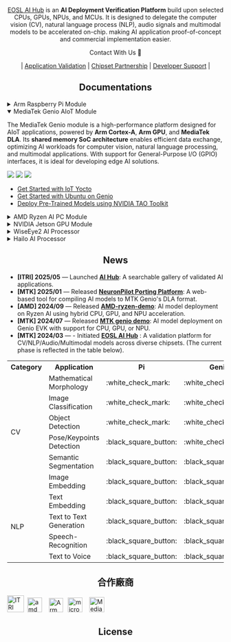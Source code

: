 <div align="center">
  
  [EOSL AI Hub](https://e-aihub.dev/) is an **AI Deployment Verification Platform** build upon selected CPUs, GPUs, NPUs, and MCUs. It is designed to delegate the computer vision (CV), natural language process (NLP), audio signals and multimodal models to be accelerated on-chip. making AI application proof-of-concept and commercial implementation easier.

Contact With Us :wave:

| [Application Validation](mailto:sylvia.chan@itri.org.tw) | [Chipset Partnership](mailto:Markv.chen1996@itri.org.tw) | [Developer Support](mailto:Markv.chen1996@itri.org.tw) |

</div>

## <div align="center">Documentations</div>

<details>
<summary>Arm Raspberry Pi Module</summary>

The Raspberry Pi module is a compact and versatile platform ideal for developing and deploying small-scale, standalone or multi-node AI applications. Powered by **Arm Cortex-A** processors, it supports a wide range of AI development tasks

![](https://img.shields.io/badge/OS-Raspberry_Pi_OS_|_Ubuntu-orange) ![](https://img.shields.io/badge/Python-3.9-green) ![](https://img.shields.io/badge/Framework-TensorFlow_|_PyTorch-blue)
  * [Get Started with Raspberry Pi OS](https://www.raspberrypi.com/documentation/computers/getting-started.html)
  * [Deploy AI Models on Raspberry Pi](https://www.tensorflow.org/lite/guide/python)
  * [ONNX Runtime IoT Deployment on Raspberry Pi](https://onnxruntime.ai/docs/tutorials/iot-edge/rasp-pi-cv.html)

</details>

<details open>
<summary>MediaTek Genio AIoT Module</summary>

The MediaTek Genio module is a high-performance platform designed for AIoT applications, powered by **Arm Cortex-A**, **Arm GPU**, and **MediaTek DLA**. Its **shared memory SoC architecture** enables efficient data exchange, optimizing AI workloads for computer vision, natural language processing, and multimodal applications. With support for General-Purpose I/O (GPIO) interfaces, it is ideal for developing edge AI solutions.

![](https://img.shields.io/badge/OS-Ubuntu_|_Yocto-orange) ![](https://img.shields.io/badge/NeuronPilot-v6-blue) ![](https://img.shields.io/badge/Python-3.7-green)
 
  * [Get Started with IoT Yocto](https://mediatek.gitlab.io/aiot/doc/aiot-dev-guide/master/sw/yocto/get-started.html)
  * [Get Started with Ubuntu on Genio](https://mediatek.gitlab.io/genio/doc/ubuntu/get-started.html)
  * [Deploy Pre-Trained Models using NVIDIA TAO Toolkit](https://mediatek.gitlab.io/genio/doc/tao/index.html)

</details>

<details>
<summary>AMD Ryzen AI PC Module</summary>

AMD Ryzen AI processors are cutting-edge SoCs designed for AI PCs, integrating the powerful **Zen CPU**, **RDNA iGPU**, and **XDNA NPU**. With seamless multi-chip synchronization, they deliver up to **50 TOPs** of AI performance, making them ideal for high-performance AI workloads in desktop and edge computing environments.

![](https://img.shields.io/badge/OS-Windows-orange) ![](https://img.shields.io/badge/Quark_Quantizer-latest-blue) ![](https://img.shields.io/badge/Vitis_AI_EP-latest-blue) ![](https://img.shields.io/badge/DirectML_EP-latest-blue) ![](https://img.shields.io/badge/Python->3.6-green)
  * [ZenDNN: Accelerated Inference Library Optimized for AMD “Zen” CPUs](https://www.amd.com/zh-tw/developer/zendnn.html)
  * [Ryzen AI Software: GPU and NPU Support](https://ryzenai.docs.amd.com/en/latest/index.html)
  * [AMD Quark Quantizer: Efficient AI Model Deployment](https://www.amd.com/en/developer/resources/technical-articles/amd-quark-quantizer-for-efficient-ai-model-deployment.html)

</details>

<details>
<summary>NVIDIA Jetson GPU Module</summary>
  
Jetson Orin is a cutting-edge SoC designed for edge AI applications, featuring an **Arm CPU** and the powerful **Ampere architecture GPU**, delivering exceptional AI performance ranging from **67~275 TOPS**. Its GPU is optimized for high-performance parallel computing, making it ideal for deep learning inference, computer vision, and other AI workloads requiring high throughput.

![](https://img.shields.io/badge/OS-Ubuntu_|_JetPack-orange) ![](https://img.shields.io/badge/TensorRT-latest-blue) ![](https://img.shields.io/badge/Python->3.6-green)

</details>

<details>
<summary>WiseEye2 AI Processor</summary>

The WiseEye2 AI Processor is a low-power AI solution designed for always-on applications such as vision and audio recognition. It integrates **Arm Cortex-M** cores and a dedicated **Arm Ethos-U NPU**, delivering efficient AI inference for edge devices. Its compact design and low power consumption make it suitable for battery-powered devices.

![](https://img.shields.io/badge/OS-FreeRTOS_|_RT-Thread-orange) ![](https://img.shields.io/badge/Framework-TensorFlow_Lite_Micro-blue) ![](https://img.shields.io/badge/Language-C_|_C++-green)

  * [Deploy AI Models with TensorFlow Lite Micro](https://www.tensorflow.org/lite/microcontrollers)  
  * [Efficient AI on Arm Ethos-U NPUs](https://developer.arm.com/ip-products/processors/machine-learning/ethos-u)
  
</details>

<details>
<summary>Hailo AI Processor</summary>


The Hailo AI Processor is a high-performance AI solution designed for accelerating computer vision tasks. It features **26~40 TOPs** of AI performance and supports **mPCIe/M.2 interfaces**, enabling seamless integration with other modules. Its efficient architecture makes it ideal for edge AI applications requiring real-time processing and high throughput. **(*registration is required to access the documents)**

![](https://img.shields.io/badge/Data_Compiler-3.27.0-blue) ![](https://img.shields.io/badge/PyHailoRT-4.17-blue) ![](https://img.shields.io/badge/Python-3.8-green)
  * [Install Dataflow Compiler with Evaluation Board](https://hailo.ai/developer-zone/documentation/dataflow-compiler-v3-27-0/?sp_referrer=install/install.html)
  * [Install HailoRT (PCIe Driver) and pyHailoRT with mPCIe or M.2 board](https://hailo.ai/developer-zone/documentation/hailort-v4-17-0/?sp_referrer=install/install.html#ubuntu-installer-requirements)

</details>

## <div align="center">News</div>

- **[ITRI] 2025/05** — Launched [**AI Hub**](https://e-aihub.dev/):
A searchable gallery of validated AI applications.
- **[MTK] 2025/01** — Released [**NeuronPilot Porting Platform**](https://neuronpilot-ai-porting-platform.azurewebsites.net/):
A web-based tool for compiling AI models to MTK Genio's DLA format.
- **[AMD] 2024/09** — Released [**AMD-ryzen-demo**](https://github.com/R300-AI/AMD-ryzen-demo/tree/main):
AI model deployment on Ryzen AI using hybrid CPU, GPU, and NPU acceleration.
- **[MTK] 2024/07** — Released [**MTK genio demo**](https://github.com/R300-AI/MTK-genio-demo/tree/main):
AI model deployment on Genio EVK with support for CPU, GPU, or NPU.
- **[MTK] 2024/03** — - Initiated [**EOSL AI Hub**](https://github.com/R300-AI/EOSL-AI-Hub/tree/main) :
A validation platform for CV/NLP/Audio/Multimodal models across diverse chipsets. (The current phase is reflected in the table below).

<div align="center">
<table>
    <tr>
        <th>Category</th>
        <th>Application</th>
        <th>Pi<br>
        <th>Genio<br>
        <th>Ryzen</th>
        <th>Jetson</th>
        <th>WE</th>
        <th>Hailo</th>
    </tr>
    <tr>
        <td rowspan=6>CV</td>
        <td>Mathematical Morphology</td>
        <td>:white_check_mark:</td>
        <td>:white_check_mark:</td>
        <td>:white_check_mark:</td>
        <td>:black_square_button:</td>
        <td>:white_check_mark:</td>
        <td>:black_square_button:</td>
    </tr>
    <tr>
        <td>Image Classification</td>
        <td>:white_check_mark:</td>
        <td>:white_check_mark:</td>
        <td>:white_check_mark:</td>
        <td>:black_square_button:</td>
        <td>:white_check_mark:</td>
        <td>:black_square_button:</td>
    </tr> 
    <tr>
        <td>Object Detection</td>
        <td>:white_check_mark:</td>
        <td>:white_check_mark:</td>
        <td>:white_check_mark:</td>
        <td>:black_square_button:</td>
        <td>:black_square_button:</td>
        <td>:black_square_button:</td>
    </tr>
    <tr>
        <td>Pose/Keypoints Detection</td>
        <td>:black_square_button:</td>
        <td>:white_check_mark:</td>
        <td>:white_check_mark:</td>
        <td>:black_square_button:</td>
        <td>:black_square_button:</td>
        <td>:white_check_mark:</td>
    </tr>
    <tr>
        <td>Semantic Segmentation</td>
        <td>:black_square_button:</td>
        <td>:black_square_button:</td>
        <td>:black_square_button:</td>
        <td>:black_square_button:</td>
        <td>:black_square_button:</td>
        <td>:black_square_button:</td>
    </tr>
    <tr>
        <td>Image Embedding</td>
        <td>:black_square_button:</td>
        <td>:black_square_button:</td>
        <td>:white_check_mark:</td>
        <td>:black_square_button:</td>
        <td>:black_square_button:</td>
        <td>:black_square_button:</td>
    </tr>
    <tr>
        <td rowspan=4>NLP</td>
        <td>Text Embedding</td>
        <td>:black_square_button:</td>
        <td>:black_square_button:</td>
        <td>:white_check_mark:</td>
        <td>:black_square_button:</td>
        <td>:black_square_button:</td>
        <td>:black_square_button:</td>
    </tr>
    <tr>
        <td>Text to Text Generation</td>
        <td>:black_square_button:</td>
        <td>:black_square_button:</td>
        <td>:white_check_mark:</td>
        <td>:black_square_button:</td>
        <td>:black_square_button:</td>
        <td>:black_square_button:</td>
    </tr>
    <tr>
        <td>Speech-Recognition</td>
        <td>:black_square_button:</td>
        <td>:black_square_button:</td>
        <td>:black_square_button:</td>
        <td>:black_square_button:</td>
        <td>:black_square_button:</td>
        <td>:black_square_button:</td>
    </tr>
    <tr>
        <td>Text to Voice</td>
        <td>:black_square_button:</td>
        <td>:black_square_button:</td>
        <td>:black_square_button:</td>
        <td>:black_square_button:</td>
        <td>:black_square_button:</td>
        <td>:black_square_button:</td>
    </tr>
</table>
</div>

## <div align="center">合作廠商</div>

<a href="https://www.itri.org.tw/index.aspx" target="工業技術研究院"><img src="https://github.com/R300-AI/ITRI-AI-Hub/blob/main/docs/assets/images/logo/itri_EL_A.jpg" alt="ITRI logo" height="39"></a>&nbsp;
<a href="https://www.amd.com/zh-tw.html" target="amd"><img src="https://github.com/R300-AI/ITRI-AI-Hub/blob/main/docs/assets/images/logo/amd_logo.png" alt="amd logo" height="34"></a>&nbsp;&nbsp;&nbsp;
<a href="https://www.arm.com/zh-TW/" target="Arm"><img src="https://github.com/R300-AI/ITRI-AI-Hub/blob/main/docs/assets/images/logo/arm_logo.png" alt="Arm logo" height="33"></a>&nbsp;&nbsp;
<a href="https://www.microsoft.com/zh-tw" target="microsoft"> <img src="https://github.com/R300-AI/ITRI-AI-Hub/blob/main/docs/assets/images/logo/microsoft_logo.png" alt="microsoft logo" height="34"></a>&nbsp;&nbsp;&nbsp;
<a href="https://www-stage.mediatek.com/zh-tw/" target="聯發科技"><img src="https://github.com/R300-AI/ITRI-AI-Hub/blob/main/docs/assets/images/logo/mediatek_logo.png" alt="MediaTek logo" height="35"></a>&nbsp;


## <div align="center">License</div>

